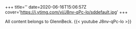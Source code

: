 +++
title=''
date=2020-06-16T15:06:57Z
cover='https://i.ytimg.com/vi/J8nv-qPc-lo/sddefault.jpg'
+++

All content belongs to GlennBeck.
{{< youtube J8nv-qPc-lo >}}
